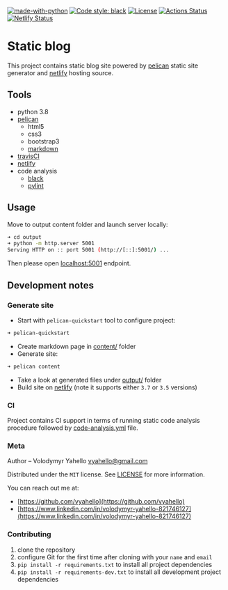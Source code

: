 [![made-with-python](https://img.shields.io/badge/Made%20with-Python-1f425f.svg)](https://www.python.org/)
[![Code style: black](https://img.shields.io/badge/code%20style-black-000000.svg)](https://github.com/psf/black)
[![License](https://img.shields.io/badge/license-MIT-green.svg)](LICENSE.md)
[![Actions Status](https://github.com/vyahello/static-blog/workflows/Code%20analysis/badge.svg)](https://github.com/vyahello/static-blog/actions)
[![Netlify Status](https://api.netlify.com/api/v1/badges/12678110-3433-4e2b-b92b-7a2ed3f9dd63/deploy-status)](https://app.netlify.com/sites/vyahello/deploys)

# Static blog

This project contains static blog site powered by [pelican](https://github.com/getpelican/pelican) static site generator
and [netlify](https://www.netlify.com) hosting source.

## Tools
- python 3.8
- [pelican](https://github.com/getpelican/pelican)
  - html5
  - css3
  - bootstrap3
  - [markdown](https://pypi.org/project/Markdown)
- [travisCI](https://travis-ci.org/)
- [netlify](https://www.netlify.com/)
- code analysis
  - [black](https://black.readthedocs.io/en/stable/)
  - [pylint](https://www.pylint.org/)

## Usage

Move to output content folder and launch server locally:
```bash
➜ cd output
➜ python -m http.server 5001
Serving HTTP on :: port 5001 (http://[::]:5001/) ...
```
Then please open [localhost:5001](http://localhost:5001) endpoint.

## Development notes

### Generate site

- Start with `pelican-quickstart` tool to configure project:
```bash
➜ pelican-quickstart
```
- Create markdown page in [content/](content/) folder
- Generate site:
```bash
➜ pelican content
```
- Take a look at generated files under [output/](output/) folder
- Build site on [netlify](https://www.netlify.com) (note it supports either `3.7` or `3.5` versions)

### CI

Project contains CI support in terms of running static code analysis procedure followed by [code-analysis.yml](.github/workflows/code-analysis.yml) file.

### Meta

Author – Volodymyr Yahello vyahello@gmail.com

Distributed under the `MIT` license. See [LICENSE](LICENSE.md) for more information.

You can reach out me at:
* [https://github.com/vyahello](https://github.com/vyahello)
* [https://www.linkedin.com/in/volodymyr-yahello-821746127](https://www.linkedin.com/in/volodymyr-yahello-821746127)

### Contributing
1. clone the repository
2. configure Git for the first time after cloning with your `name` and `email`
3. `pip install -r requirements.txt` to install all project dependencies
3. `pip install -r requirements-dev.txt` to install all development project dependencies